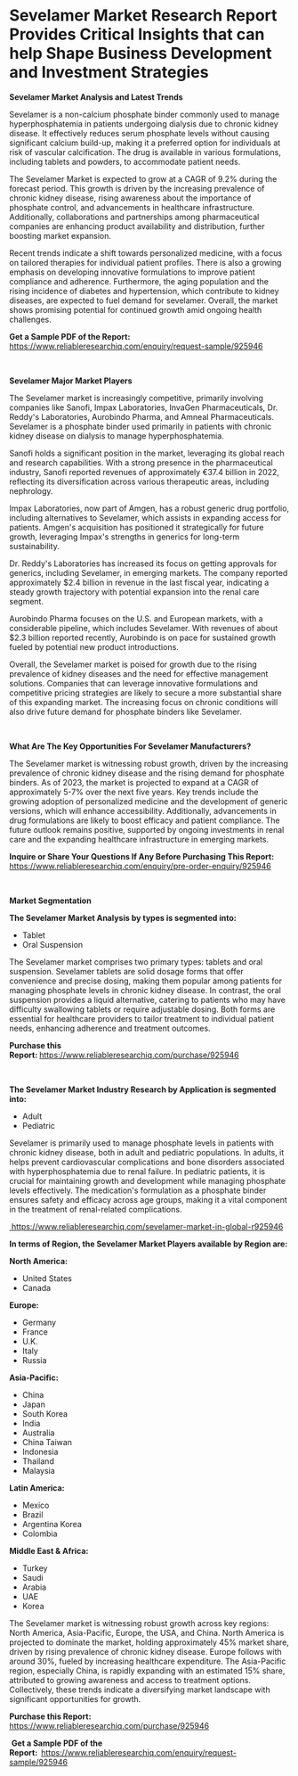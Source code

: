 <p><h1>Sevelamer Market Research Report Provides Critical Insights that can help Shape Business Development and Investment Strategies</h1></p><p><strong>Sevelamer Market Analysis and Latest Trends</strong></p>
<p><p>Sevelamer is a non-calcium phosphate binder commonly used to manage hyperphosphatemia in patients undergoing dialysis due to chronic kidney disease. It effectively reduces serum phosphate levels without causing significant calcium build-up, making it a preferred option for individuals at risk of vascular calcification. The drug is available in various formulations, including tablets and powders, to accommodate patient needs.</p><p>The Sevelamer Market is expected to grow at a CAGR of 9.2% during the forecast period. This growth is driven by the increasing prevalence of chronic kidney disease, rising awareness about the importance of phosphate control, and advancements in healthcare infrastructure. Additionally, collaborations and partnerships among pharmaceutical companies are enhancing product availability and distribution, further boosting market expansion. </p><p>Recent trends indicate a shift towards personalized medicine, with a focus on tailored therapies for individual patient profiles. There is also a growing emphasis on developing innovative formulations to improve patient compliance and adherence. Furthermore, the aging population and the rising incidence of diabetes and hypertension, which contribute to kidney diseases, are expected to fuel demand for sevelamer. Overall, the market shows promising potential for continued growth amid ongoing health challenges.</p></p>
<p><strong>Get a Sample PDF of the Report:&nbsp;</strong> <a href="https://www.reliableresearchiq.com/enquiry/request-sample/925946?utm_campaign=3367&utm_medium=2&utm_source=Github&utm_content=ia&utm_term=19042025&utm_id=sevelamer">https://www.reliableresearchiq.com/enquiry/request-sample/925946</a></p>
<p>&nbsp;</p>
<p><strong>Sevelamer Major Market Players</strong></p>
<p><p>The Sevelamer market is increasingly competitive, primarily involving companies like Sanofi, Impax Laboratories, InvaGen Pharmaceuticals, Dr. Reddy's Laboratories, Aurobindo Pharma, and Amneal Pharmaceuticals. Sevelamer is a phosphate binder used primarily in patients with chronic kidney disease on dialysis to manage hyperphosphatemia.</p><p>Sanofi holds a significant position in the market, leveraging its global reach and research capabilities. With a strong presence in the pharmaceutical industry, Sanofi reported revenues of approximately €37.4 billion in 2022, reflecting its diversification across various therapeutic areas, including nephrology.</p><p>Impax Laboratories, now part of Amgen, has a robust generic drug portfolio, including alternatives to Sevelamer, which assists in expanding access for patients. Amgen's acquisition has positioned it strategically for future growth, leveraging Impax's strengths in generics for long-term sustainability.</p><p>Dr. Reddy's Laboratories has increased its focus on getting approvals for generics, including Sevelamer, in emerging markets. The company reported approximately $2.4 billion in revenue in the last fiscal year, indicating a steady growth trajectory with potential expansion into the renal care segment.</p><p>Aurobindo Pharma focuses on the U.S. and European markets, with a considerable pipeline, which includes Sevelamer. With revenues of about $2.3 billion reported recently, Aurobindo is on pace for sustained growth fueled by potential new product introductions.</p><p>Overall, the Sevelamer market is poised for growth due to the rising prevalence of kidney diseases and the need for effective management solutions. Companies that can leverage innovative formulations and competitive pricing strategies are likely to secure a more substantial share of this expanding market. The increasing focus on chronic conditions will also drive future demand for phosphate binders like Sevelamer.</p></p>
<p>&nbsp;</p>
<p><strong>What Are The Key Opportunities For Sevelamer Manufacturers?</strong></p>
<p><p>The Sevelamer market is witnessing robust growth, driven by the increasing prevalence of chronic kidney disease and the rising demand for phosphate binders. As of 2023, the market is projected to expand at a CAGR of approximately 5-7% over the next five years. Key trends include the growing adoption of personalized medicine and the development of generic versions, which will enhance accessibility. Additionally, advancements in drug formulations are likely to boost efficacy and patient compliance. The future outlook remains positive, supported by ongoing investments in renal care and the expanding healthcare infrastructure in emerging markets.</p></p>
<p><strong>Inquire or Share Your Questions If Any Before Purchasing This Report:</strong> <a href="https://www.reliableresearchiq.com/enquiry/pre-order-enquiry/925946?utm_campaign=3367&utm_medium=2&utm_source=Github&utm_content=ia&utm_term=19042025&utm_id=sevelamer">https://www.reliableresearchiq.com/enquiry/pre-order-enquiry/925946</a></p>
<p>&nbsp;</p>
<p><strong>Market Segmentation</strong></p>
<p><strong>The Sevelamer Market Analysis by types is segmented into:</strong></p>
<p><ul><li>Tablet</li><li>Oral Suspension</li></ul></p>
<p><p>The Sevelamer market comprises two primary types: tablets and oral suspension. Sevelamer tablets are solid dosage forms that offer convenience and precise dosing, making them popular among patients for managing phosphate levels in chronic kidney disease. In contrast, the oral suspension provides a liquid alternative, catering to patients who may have difficulty swallowing tablets or require adjustable dosing. Both forms are essential for healthcare providers to tailor treatment to individual patient needs, enhancing adherence and treatment outcomes.</p></p>
<p><strong>Purchase this Report:&nbsp;</strong><a href="https://www.reliableresearchiq.com/purchase/925946?utm_campaign=3367&utm_medium=2&utm_source=Github&utm_content=ia&utm_term=19042025&utm_id=sevelamer">https://www.reliableresearchiq.com/purchase/925946</a></p>
<p>&nbsp;</p>
<p><strong>The Sevelamer Market Industry Research by Application is segmented into:</strong></p>
<p><ul><li>Adult</li><li>Pediatric</li></ul></p>
<p><p>Sevelamer is primarily used to manage phosphate levels in patients with chronic kidney disease, both in adult and pediatric populations. In adults, it helps prevent cardiovascular complications and bone disorders associated with hyperphosphatemia due to renal failure. In pediatric patients, it is crucial for maintaining growth and development while managing phosphate levels effectively. The medication's formulation as a phosphate binder ensures safety and efficacy across age groups, making it a vital component in the treatment of renal-related complications.</p></p>
<p><a href="https://www.reliableresearchiq.com/sevelamer-market-in-global-r925946?utm_campaign=3367&utm_medium=2&utm_source=Github&utm_content=ia&utm_term=19042025&utm_id=sevelamer">&nbsp;https://www.reliableresearchiq.com/sevelamer-market-in-global-r925946</a></p>
<p><strong>In terms of Region, the Sevelamer Market Players available by Region are:</strong></p>
<p>
    <p> <strong> North America: </strong>
        <ul>
            <li>United States</li>
            <li>Canada</li>
        </ul>
        </p> 
    <p> <strong> Europe: </strong>
        <ul>
            <li>Germany</li>
            <li>France</li>
            <li>U.K.</li>
            <li>Italy</li>
            <li>Russia</li>
        </ul>
        </p> 
    <p> <strong> Asia-Pacific: </strong>
        <ul>
            <li>China</li>
            <li>Japan</li>
            <li>South Korea</li>
            <li>India</li>
            <li>Australia</li>
            <li>China Taiwan</li>
            <li>Indonesia</li>
            <li>Thailand</li>
            <li>Malaysia</li>
        </ul>
        </p> 
    <p> <strong> Latin America: </strong>
        <ul>
            <li>Mexico</li>
            <li>Brazil</li>
            <li>Argentina Korea</li>
            <li>Colombia</li>
        </ul>
        </p> 
    <p> <strong> Middle East & Africa: </strong>
        <ul>
            <li>Turkey</li>
            <li>Saudi</li>
            <li>Arabia</li>
            <li>UAE</li>
            <li>Korea</li>
        </ul>
    </p>
    </p>
<p><p>The Sevelamer market is witnessing robust growth across key regions: North America, Asia-Pacific, Europe, the USA, and China. North America is projected to dominate the market, holding approximately 45% market share, driven by rising prevalence of chronic kidney disease. Europe follows with around 30%, fueled by increasing healthcare expenditure. The Asia-Pacific region, especially China, is rapidly expanding with an estimated 15% share, attributed to growing awareness and access to treatment options. Collectively, these trends indicate a diversifying market landscape with significant opportunities for growth.</p></p>
<p><strong>Purchase this Report: </strong><a href="https://www.reliableresearchiq.com/purchase/925946?utm_campaign=3367&utm_medium=2&utm_source=Github&utm_content=ia&utm_term=19042025&utm_id=sevelamer">https://www.reliableresearchiq.com/purchase/925946</a></p>
<p>&nbsp;<strong>Get a Sample PDF of the Report:&nbsp;&nbsp;</strong><a href="https://www.reliableresearchiq.com/enquiry/request-sample/925946?utm_campaign=3367&utm_medium=2&utm_source=Github&utm_content=ia&utm_term=19042025&utm_id=sevelamer">https://www.reliableresearchiq.com/enquiry/request-sample/925946</a></p>
<p><strong></strong></p>
<p><p></p><p></p><p></p></p>